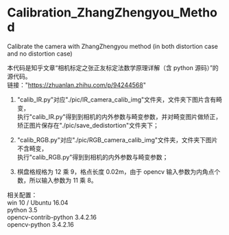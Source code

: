 # Calibration_ZhangZhengyou_Method

Calibrate the camera with ZhangZhengyou method (in both distortion case and no distortion case)

本代码是知乎文章“相机标定之张正友标定法数学原理详解（含 python 源码）”的源代码。  
链接："https://zhuanlan.zhihu.com/p/94244568"

1. "calib_IR.py"对应"./pic/IR_camera_calib_img"文件夹，文件夹下图片含有畸变，  
   执行"calib_IR.py"得到到相机的内外参数与畸变参数，并对畸变图片做矫正，矫正图片保存在"./pic/save_dedistortion"文件夹下；

2. "calib_RGB.py"对应"./pic/RGB_camera_calib_img"文件夹，文件夹下图片不含畸变，  
   执行"calib_RGB.py"得到到相机的内外参数与畸变参数；

3. 棋盘格规格为 12 乘 9，格点长度 0.02m，由于 opencv 输入参数为内角点个数，所以输入参数为 11 乘 8。


相关配置：  
 win 10 / Ubuntu 16.04  
 python 3.5  
 opencv-contrib-python 3.4.2.16  
 opencv-python 3.4.2.16

